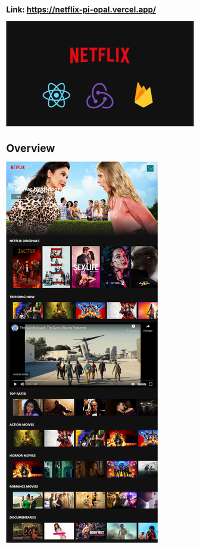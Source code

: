 ## Link: https://netflix-pi-opal.vercel.app/

![image](https://raw.githubusercontent.com/MassiiNechiche/Netflix-clone-React_Redux_Firebase_Youtube/main/ScreenShots/ScreenShot.png) 

# Overview

![image](https://raw.githubusercontent.com/MassiiNechiche/Netflix-clone-React_Redux_Firebase_Youtube/main/ScreenShots/Homepage.png) 

